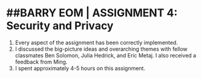 ##BARRY EOM | ASSIGNMENT 4: Security and Privacy
===

1. Every aspect of the assignment has been correctly implemented.
2. I discussed the big-picture ideas and overarching themes with fellow classmates Ben Solomon, Julia Hedrick, and Eric Metaj. I also received a feedback from Ming.
3. I spent approximately 4-5 hours on this assignment.
